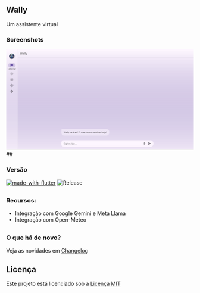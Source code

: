 ## Wally
Um assistente virtual

### Screenshots
<img src="screenshots/preview.png?raw=true">
##

### Versão
[![made-with-flutter](https://img.shields.io/badge/Made%20with-Flutter-1f425f.svg)](https://flutter.dev/)
![Release](https://img.shields.io/github/v/release/hendrilmendes/Wally)
##

### Recursos:
* Integração com Google Gemini e Meta Llama
* Integração com Open-Meteo
##

### O que há de novo?

Veja as novidades em [Changelog](CHANGELOG.md)
##

## Licença
Este projeto está licenciado sob a [Licença MIT](LICENSE.md)
